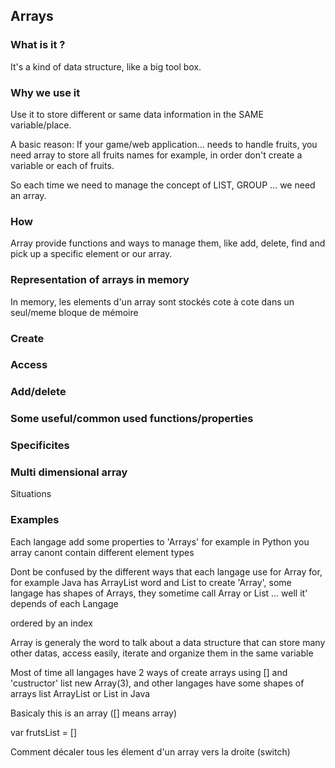 ## Arrays


### What is it ? 

It's a kind of data structure, like a big tool box.

### Why we use it

Use it to store different or same data information in the SAME variable/place.

A basic reason: If your game/web application... needs to handle fruits, you need array to store all fruits names for example,
in order don't create a variable or each of fruits.

So each time we need to manage the concept of LIST, GROUP ... we need an array.

### How

Array provide functions and ways to manage them, like add, delete, find and pick up a specific
element or our array.

### Representation of arrays in memory

In memory, les elements d'un array sont stockés cote à cote
dans un seul/meme bloque de mémoire


### Create

### Access

### Add/delete

### Some useful/common used functions/properties

### Specificites

### Multi dimensional array

Situations

### Examples

Each langage add some properties to 'Arrays'
for example in Python you array canont contain different element types 


Dont be confused by the different ways that each langage use for Array for, for example
Java has ArrayList word and List to create 'Array', some langage has shapes of Arrays, they sometime
call Array or List ... well it' depends of each Langage

ordered by an index

Array is generaly the word to talk about a data structure that can store many other datas, access easily, 
iterate and organize them in the same variable

Most of time all langages have 2 ways of create arrays
using [] and 'custructor' list new Array(3), and other langages have some shapes of arrays list ArrayList or List in Java


Basicaly this is an array ([] means array)

var frutsList = []

Comment décaler tous les élement d'un array vers la droite (switch)


